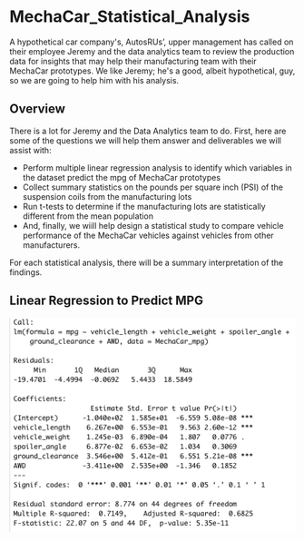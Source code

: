 # MechaCar_Statistical_Analysis
A hypothetical car company's, AutosRUs’, upper management has called on their employee Jeremy and the data analytics team to review the production data for insights that may help their manufacturing team with their MechaCar prototypes. We like Jeremy; he's a good, albeit hypothetical, guy, so we are going to help him with his analysis.

## Overview
There is a lot for Jeremy and the Data Analytics team to do. First, here are some of the questions we will help them answer and deliverables we will assist with: 

- Perform multiple linear regression analysis to identify which variables in the dataset predict the mpg of MechaCar prototypes
- Collect summary statistics on the pounds per square inch (PSI) of the suspension coils from the manufacturing lots
- Run t-tests to determine if the manufacturing lots are statistically different from the mean population
- And, finally, we wiill help design a statistical study to compare vehicle performance of the MechaCar vehicles against vehicles from other manufacturers. 
 
For each statistical analysis, there will be a summary interpretation of the findings.

## Linear Regression to Predict MPG


![](Linear_Regression_to_Predict_MPG.png)
